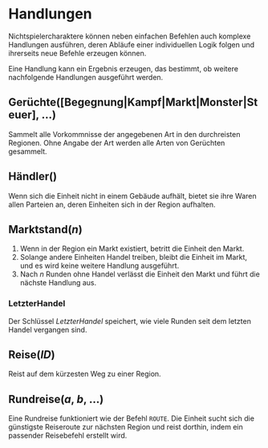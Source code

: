 # Handlungen

Nichtspielercharaktere können neben einfachen Befehlen auch komplexe Handlungen
ausführen, deren Abläufe einer individuellen Logik folgen und ihrerseits neue
Befehle erzeugen können.

Eine Handlung kann ein Ergebnis erzeugen, das bestimmt, ob weitere nachfolgende
Handlungen ausgeführt werden.

## Gerüchte([Begegnung|Kampf|Markt|Monster|Steuer], …)

Sammelt alle Vorkommnisse der angegebenen Art in den durchreisten Regionen. Ohne
Angabe der Art werden alle Arten von Gerüchten gesammelt.

## Händler()

Wenn sich die Einheit nicht in einem Gebäude aufhält, bietet sie ihre Waren
allen Parteien an, deren Einheiten sich in der Region aufhalten.

## Marktstand(_n_)

1. Wenn in der Region ein Markt existiert, betritt die Einheit den Markt.
2. Solange andere Einheiten Handel treiben, bleibt die Einheit im Markt, und es
   wird keine weitere Handlung ausgeführt.
3. Nach _n_ Runden ohne Handel verlässt die Einheit den Markt und führt die
   nächste Handlung aus.

### LetzterHandel

Der Schlüssel _LetzterHandel_ speichert, wie viele Runden seit dem letzten
Handel vergangen sind.

## Reise(_ID_)

Reist auf dem kürzesten Weg zu einer Region.

## Rundreise(_a_, _b_, …)

Eine Rundreise funktioniert wie der Befehl `ROUTE`. Die Einheit sucht sich die
günstigste Reiseroute zur nächsten Region und reist dorthin, indem ein passender
Reisebefehl erstellt wird.
